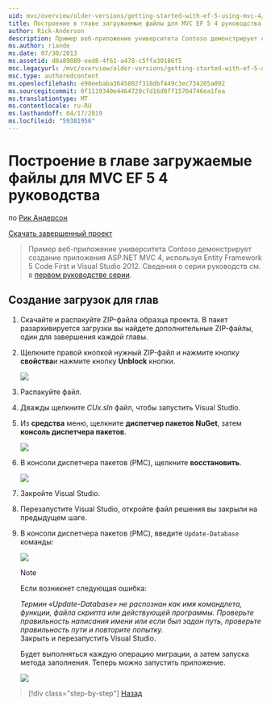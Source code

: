 ```yaml
---
uid: mvc/overview/older-versions/getting-started-with-ef-5-using-mvc-4/building-the-ef5-mvc4-chapter-downloads
title: Построение в главе загружаемые файлы для MVC EF 5 4 руководства | Документация Майкрософт
author: Rick-Anderson
description: Пример веб-приложение университета Contoso демонстрирует создание приложения ASP.NET MVC 4, с помощью Entity Framework 5 Code First и Visual Studio...
ms.author: riande
ms.date: 07/30/2013
ms.assetid: d0a89089-eed8-4f61-a478-c5ffa30186f5
msc.legacyurl: /mvc/overview/older-versions/getting-started-with-ef-5-using-mvc-4/building-the-ef5-mvc4-chapter-downloads
msc.type: authoredcontent
ms.openlocfilehash: e90eebaba3645802f318dbf449c3ec734265a092
ms.sourcegitcommit: 0f1119340e4464720cfd16d0ff15764746ea1fea
ms.translationtype: MT
ms.contentlocale: ru-RU
ms.lasthandoff: 04/17/2019
ms.locfileid: "59381956"
---
```

# <a name="building-the-chapter-downloads-for-the-ef-5-mvc-4-tutorials"></a>Построение в главе загружаемые файлы для MVC EF 5 4 руководства

по [Рик Андерсон]((https://twitter.com/RickAndMSFT))

[Скачать завершенный проект](http://code.msdn.microsoft.com/Getting-Started-with-dd0e2ed8)

> Пример веб-приложение университета Contoso демонстрирует создание приложения ASP.NET MVC 4, используя Entity Framework 5 Code First и Visual Studio 2012. Сведения о серии руководств см. в [первом руководстве серии](creating-an-entity-framework-data-model-for-an-asp-net-mvc-application.md).


## <a name="building-the-chapter-downloads"></a>Создание загрузок для глав

1. Скачайте и распакуйте ZIP-файла образца проекта. В пакет разархивируется загрузки вы найдете дополнительные ZIP-файлы, один для завершения каждой главы.
2. Щелкните правой кнопкой нужный ZIP-файл и нажмите кнопку **свойства**и нажмите кнопку **Unblock** кнопки.  
  
    ![](building-the-ef5-mvc4-chapter-downloads/_static/image1.png)
3. Распакуйте файл.
4. Дважды щелкните *CUx.sln* файл, чтобы запустить Visual Studio.
5. Из **средства** меню, щелкните **диспетчер пакетов NuGet**, затем **консоль диспетчера пакетов**.  
  
    ![](building-the-ef5-mvc4-chapter-downloads/_static/image2.png)
6. В консоли диспетчера пакетов (PMC), щелкните **восстановить**.  
  
    ![](building-the-ef5-mvc4-chapter-downloads/_static/image3.png)
7. Закройте Visual Studio.
8. Перезапустите Visual Studio, откройте файл решения вы закрыли на предыдущем шаге.
9. В консоли диспетчера пакетов (PMC), введите `Update-Database` команды:  
  
    ![](building-the-ef5-mvc4-chapter-downloads/_static/image4.png)  

    > [!NOTE]
    > Если возникнет следующая ошибка:  
    >   
    >  *Термин «Update-Database» не распознан как имя командлета, функции, файла скрипта или действующей программы. Проверьте правильность написания имени или если был задан путь, проверьте правильность пути и повторите попытку.*  
    > Закрыть и перезапустить Visual Studio.

    Будет выполняться каждую операцию миграции, а затем запуска метода заполнения. Теперь можно запустить приложение.

    ![](building-the-ef5-mvc4-chapter-downloads/_static/image5.png)

> [!div class="step-by-step"]
> [Назад](advanced-entity-framework-scenarios-for-an-mvc-web-application.md)
